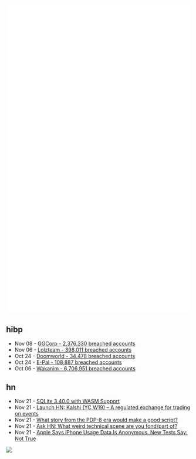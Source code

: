 ![Metrics](https://raw.githubusercontent.com/phixion/phixion/master/metrics.svg)

## hibp

<!--
for https://github.com/phixion/phixion/blob/main/.github/workflows/feeds.yml
-->
<!--START_SECTION:haveibeenpwnd-->
- Nov 08 - [GGCorp - 2,376,330 breached accounts](https://haveibeenpwned.com/PwnedWebsites#GGCorp)
- Nov 06 - [Lolzteam - 398,011 breached accounts](https://haveibeenpwned.com/PwnedWebsites#Lolzteam)
- Oct 24 - [Doomworld - 34,478 breached accounts](https://haveibeenpwned.com/PwnedWebsites#Doomworld)
- Oct 24 - [E-Pal - 108,887 breached accounts](https://haveibeenpwned.com/PwnedWebsites#EPal)
- Oct 06 - [Wakanim - 6,706,951 breached accounts](https://haveibeenpwned.com/PwnedWebsites#Wakanim)
<!--END_SECTION:haveibeenpwnd-->

## hn

<!--
for https://github.com/phixion/phixion/blob/main/.github/workflows/feeds.yml
-->
<!--START_SECTION:hn-->
- Nov 21 - [SQLite 3.40.0 with WASM Support](https://sqlite.org/releaselog/3_40_0.html)
- Nov 21 - [Launch HN: Kalshi (YC W19) – A regulated exchange for trading on events](https://news.ycombinator.com/item?id=33696486)
- Nov 21 - [What story from the PDP-8 era would make a good script?](https://news.ycombinator.com/item?id=33696270)
- Nov 21 - [Ask HN: What weird technical scene are you fond/part of?](https://news.ycombinator.com/item?id=33696216)
- Nov 21 - [Apple Says iPhone Usage Data Is Anonymous. New Tests Say: Not True](https://gizmodo.com/apple-iphone-privacy-dsid-analytics-personal-data-test-1849807619)
<!--END_SECTION:hn-->

<!--
for https://yhype.me
-->
![](https://hit.yhype.me/github/profile?user_id=13013670)

